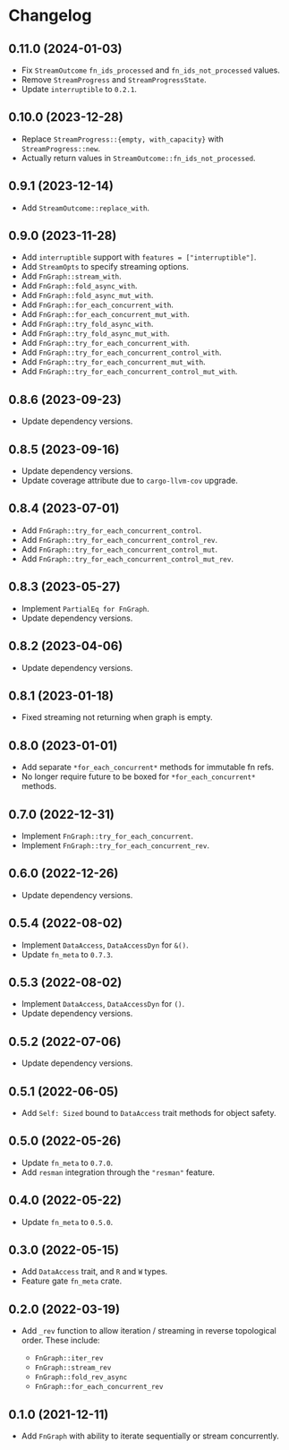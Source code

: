 # Changelog

## 0.11.0 (2024-01-03)

* Fix `StreamOutcome` `fn_ids_processed` and `fn_ids_not_processed` values.
* Remove `StreamProgress` and `StreamProgressState`.
* Update `interruptible` to `0.2.1`.


## 0.10.0 (2023-12-28)

* Replace `StreamProgress::{empty, with_capacity}` with `StreamProgress::new`.
* Actually return values in `StreamOutcome::fn_ids_not_processed`.


## 0.9.1 (2023-12-14)

* Add `StreamOutcome::replace_with`.


## 0.9.0 (2023-11-28)

* Add `interruptible` support with `features = ["interruptible"]`.
* Add `StreamOpts` to specify streaming options.
* Add `FnGraph::stream_with`.
* Add `FnGraph::fold_async_with`.
* Add `FnGraph::fold_async_mut_with`.
* Add `FnGraph::for_each_concurrent_with`.
* Add `FnGraph::for_each_concurrent_mut_with`.
* Add `FnGraph::try_fold_async_with`.
* Add `FnGraph::try_fold_async_mut_with`.
* Add `FnGraph::try_for_each_concurrent_with`.
* Add `FnGraph::try_for_each_concurrent_control_with`.
* Add `FnGraph::try_for_each_concurrent_mut_with`.
* Add `FnGraph::try_for_each_concurrent_control_mut_with`.


## 0.8.6 (2023-09-23)

* Update dependency versions.


## 0.8.5 (2023-09-16)

* Update dependency versions.
* Update coverage attribute due to `cargo-llvm-cov` upgrade.


## 0.8.4 (2023-07-01)

* Add `FnGraph::try_for_each_concurrent_control`.
* Add `FnGraph::try_for_each_concurrent_control_rev`.
* Add `FnGraph::try_for_each_concurrent_control_mut`.
* Add `FnGraph::try_for_each_concurrent_control_mut_rev`.


## 0.8.3 (2023-05-27)

* Implement `PartialEq for FnGraph`.
* Update dependency versions.


## 0.8.2 (2023-04-06)

* Update dependency versions.


## 0.8.1 (2023-01-18)

* Fixed streaming not returning when graph is empty.


## 0.8.0 (2023-01-01)

* Add separate `*for_each_concurrent*` methods for immutable fn refs.
* No longer require future to be boxed for `*for_each_concurrent*` methods.


## 0.7.0 (2022-12-31)

* Implement `FnGraph::try_for_each_concurrent`.
* Implement `FnGraph::try_for_each_concurrent_rev`.


## 0.6.0 (2022-12-26)

* Update dependency versions.


## 0.5.4 (2022-08-02)

* Implement `DataAccess`, `DataAccessDyn` for `&()`.
* Update `fn_meta` to `0.7.3`.


## 0.5.3 (2022-08-02)

* Implement `DataAccess`, `DataAccessDyn` for `()`.
* Update dependency versions.


## 0.5.2 (2022-07-06)

* Update dependency versions.


## 0.5.1 (2022-06-05)

* Add `Self: Sized` bound to `DataAccess` trait methods for object safety.


## 0.5.0 (2022-05-26)

* Update `fn_meta` to `0.7.0`.
* Add `resman` integration through the `"resman"` feature.


## 0.4.0 (2022-05-22)

* Update `fn_meta` to `0.5.0`.


## 0.3.0 (2022-05-15)

* Add `DataAccess` trait, and `R` and `W` types.
* Feature gate `fn_meta` crate.


## 0.2.0 (2022-03-19)

* Add `_rev` function to allow iteration / streaming in reverse topological order. These include:

    - `FnGraph::iter_rev`
    - `FnGraph::stream_rev`
    - `FnGraph::fold_rev_async`
    - `FnGraph::for_each_concurrent_rev`


## 0.1.0 (2021-12-11)

* Add `FnGraph` with ability to iterate sequentially or stream concurrently.
